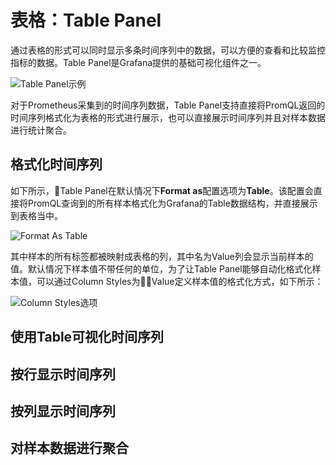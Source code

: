# 表格：Table Panel

通过表格的形式可以同时显示多条时间序列中的数据，可以方便的查看和比较监控指标的数据。Table Panel是Grafana提供的基础可视化组件之一。

![Table Panel示例](./static/grafana_table_panel_example2.png)

对于Prometheus采集到的时间序列数据，Table Panel支持直接将PromQL返回的时间序列格式化为表格的形式进行展示，也可以直接展示时间序列并且对样本数据进行统计聚合。

## 格式化时间序列

如下所示，Table Panel在默认情况下**Format as**配置选项为**Table**。该配置会直接将PromQL查询到的所有样本格式化为Grafana的Table数据结构，并直接展示到表格当中。

![Format As Table](./static/grafana_format_as_table.png)

其中样本的所有标签都被映射成表格的列，其中名为Value列会显示当前样本的值。默认情况下样本值不带任何的单位，为了让Table Panel能够自动化格式化样本值，可以通过Column Styles为Value定义样本值的格式化方式，如下所示：

![Column Styles选项](./static/grafana_table_panel_cloum_style.png)

## 使用Table可视化时间序列

## 按行显示时间序列

## 按列显示时间序列

## 对样本数据进行聚合